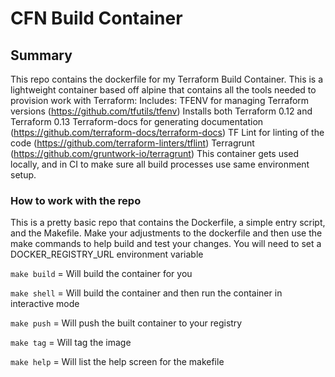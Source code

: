 # CFN Build Container

## Summary

This repo contains the dockerfile for my Terraform Build Container. This is a lightweight container based off alpine that contains all the tools needed to provision work with Terraform:
Includes:
TFENV for managing Terraform versions (https://github.com/tfutils/tfenv)
Installs both Terraform 0.12 and Terraform 0.13
Terraform-docs for generating documentation (https://github.com/terraform-docs/terraform-docs)
TF Lint for linting of the code (https://github.com/terraform-linters/tflint)
Terragrunt (https://github.com/gruntwork-io/terragrunt)
This container gets used locally, and in CI to make sure all build processes use same environment setup.

### How to work with the repo

This is a pretty basic repo that contains the Dockerfile, a simple entry script, and the Makefile.
Make your adjustments to the dockerfile and then use the make commands to help build and test your changes.
You will need to set a DOCKER_REGISTRY_URL environment variable

`make build` = Will build the container for you

`make shell` = Will build the container and then run the container in interactive mode

`make push` = Will push the built container to your registry

`make tag` = Will tag the image

`make help` = Will list the help screen for the makefile